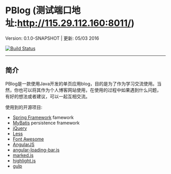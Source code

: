 # PBlog (测试端口地址:http://115.29.112.160:8011/)
Version: 0.1.0-SNAPSHOT | 更新: 05/03 2016

[![Build Status](https://travis-ci.org/penglongli/PBlog.svg?branch=master)](https://travis-ci.org/penglongli/PBlog)

---

## 简介
PBlog是一款使用Java开发的单页应用blog，目的是为了作为学习交流使用。当然，你也可以将其作为个人博客网站使用，在使用的过程中如果遇到什么问题，
有好的想法或者建议，可以一起互相交流。

使用到的开源项目:
- [Spring Framework](http://spring.io/) famework
- [MyBatis](http://www.mybatis.org/mybatis-3/) persistence framework
- [jQuery](http://jquery.com) 
- [Less](http://lesscss.org/)
- [Font Awesome](http://www.bootcss.com/p/font-awesome/)
- [AngularJS](https://angularjs.org/)
- [angular-loading-bar.js](https://github.com/chieffancypants/angular-loading-bar)
- [marked.js](https://github.com/chjj/marked)
- [highlight.js](https://highlightjs.org/)
- [gulp](http://gulpjs.com/)

